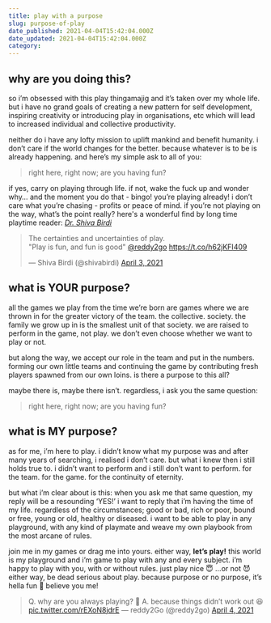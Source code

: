 ```yaml
---
title: play with a purpose
slug: purpose-of-play
date_published: 2021-04-04T15:42:04.000Z
date_updated: 2021-04-04T15:42:04.000Z
category: 
---
```

## why are you doing this?

so i’m obsessed with this play thingamajig and it’s taken over my whole life. but i have no grand goals of creating a new pattern for self development, inspiring creativity or introducing play in organisations, etc which will lead to increased individual and collective productivity.

neither do i have any lofty mission to uplift mankind and benefit humanity. i don’t care if the world changes for the better. because whatever is to be is already happening. and here’s my simple ask to all of you:

> right here, right now; are you having fun?

if yes, carry on playing through life. if not, wake the fuck up and wonder why… and the moment you do that - bingo! you’re playing already! i don’t care what you’re chasing - profits or peace of mind. if you’re not playing on the way, what’s the point really? here's a wonderful find by long time playtime reader: [*Dr. Shiva Birdi*](https://twitter.com/shivabirdi?s=21)
<blockquote class="twitter-tweet" data-theme="dark"><p lang="en" dir="ltr">The certainties and uncertainties of play. <br>&quot;Play is fun, and fun is good&quot; <a href="https://twitter.com/reddy2go?ref_src=twsrc%5Etfw">@reddy2go</a> <a href="https://t.co/h62jKFI409">https://t.co/h62jKFI409</a></p>&mdash; Shiva Birdi (@shivabirdi) <a href="https://twitter.com/shivabirdi/status/1378488262029795331?ref_src=twsrc%5Etfw">April 3, 2021</a></blockquote> <script async src="https://platform.twitter.com/widgets.js" charset="utf-8"></script>

## what is YOUR purpose?

all the games we play from the time we’re born are games where we are thrown in for the greater victory of the team. the collective. society. the family we grow up in is the smallest unit of that society. we are raised to perform in the game, not play. we don’t even choose whether we want to play or not.

but along the way, we accept our role in the team and put in the numbers. forming our own little teams and continuing the game by contributing fresh players spawned from our own loins. is there a purpose to this all?

maybe there is, maybe there isn’t. regardless, i ask you the same question:

> right here, right now; are you having fun?

## what is MY purpose?

as for me, i’m here to play. i didn’t know what my purpose was and after many years of searching, i realised i don’t care. but what i knew then i still holds true to. i didn’t want to perform and i still don’t want to perform. for the team. for the game. for the continuity of eternity.

but what i’m clear about is this: when you ask me that same question, my reply will be a resounding ‘YES!’ i want to reply that i’m having the time of my life. regardless of the circumstances; good or bad, rich or poor, bound or free, young or old, healthy or diseased. i want to be able to play in any playground, with any kind of playmate and weave my own playbook from the most arcane of rules.

join me in my games or drag me into yours. either way, **let’s play!** this world is my playground and i’m game to play with any and every subject. i’m happy to play with you, with or without rules. just play nice 😇 …or not 😈 either way, be dead serious about play. because purpose or no purpose, it’s hella fun 🤩 believe you me!

> Q. why are you always playing? 🤨 
> A. because things didn’t work out 😆 [pic.twitter.com/rEXoN8jdrE](https://t.co/rEXoN8jdrE)
> &mdash; reddy2Go (@reddy2go) [April 4, 2021](https://twitter.com/reddy2go/status/1378656380928684034?ref_src=twsrc%5Etfw)

